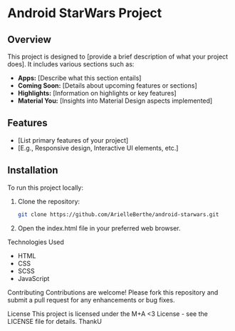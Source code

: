 # Android StarWars Project

## Overview

This project is designed to [provide a brief description of what your project does]. It includes various sections such as:

- **Apps:** [Describe what this section entails]
- **Coming Soon:** [Details about upcoming features or sections]
- **Highlights:** [Information on highlights or key features]
- **Material You:** [Insights into Material Design aspects implemented]

## Features

- [List primary features of your project]
- [E.g., Responsive design, Interactive UI elements, etc.]

## Installation

To run this project locally:

1. Clone the repository:
   ```bash
   git clone https://github.com/ArielleBerthe/android-starwars.git

2. Open the index.html file in your preferred web browser.

Technologies Used
- HTML
- CSS
- SCSS
- JavaScript

Contributing
Contributions are welcome! Please fork this repository and submit a pull request for any enhancements or bug fixes.

License
This project is licensed under the M+A <3 License - see the LICENSE file for details.
ThankU
